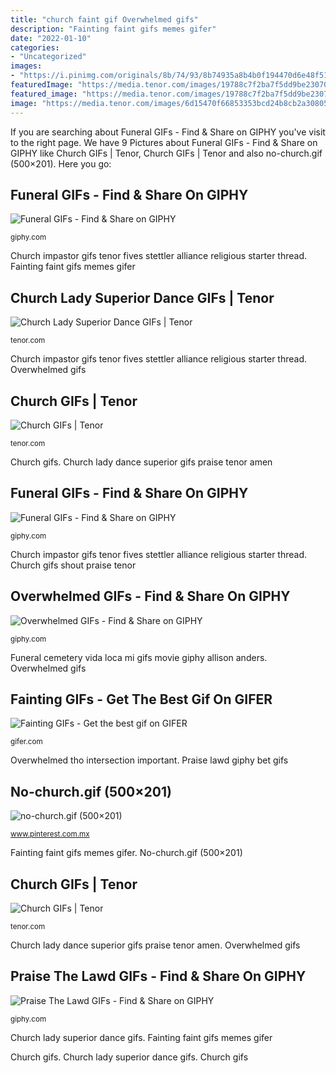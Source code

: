 ```yaml
---
title: "church faint gif Overwhelmed gifs"
description: "Fainting faint gifs memes gifer"
date: "2022-01-10"
categories:
- "Uncategorized"
images:
- "https://i.pinimg.com/originals/8b/74/93/8b74935a8b4b0f194470d6e48f51e783.gif"
featuredImage: "https://media.tenor.com/images/19788c7f2ba7f5dd9be23070502b092c/tenor.gif"
featured_image: "https://media.tenor.com/images/19788c7f2ba7f5dd9be23070502b092c/tenor.gif"
image: "https://media.tenor.com/images/6d15470f66853353bcd24b8cb2a30805/tenor.gif"
---
```


If you are searching about Funeral GIFs - Find &amp; Share on GIPHY you've visit to the right page. We have 9 Pictures about Funeral GIFs - Find &amp; Share on GIPHY like Church GIFs | Tenor, Church GIFs | Tenor and also no-church.gif (500×201). Here you go:

## Funeral GIFs - Find &amp; Share On GIPHY

![Funeral GIFs - Find &amp; Share on GIPHY](https://media3.giphy.com/media/dX3JH7ry1aJMW5yYAC/200.gif?cid=790b7611b81fcca0a8bb712d7c212d341ed70ed8884de165&amp;rid=200.gif "Church gifs")

<small>giphy.com</small>

Church impastor gifs tenor fives stettler alliance religious starter thread. Fainting faint gifs memes gifer

## Church Lady Superior Dance GIFs | Tenor

![Church Lady Superior Dance GIFs | Tenor](https://media.tenor.com/images/f95f58da103b3755a195fe07094d0025/tenor.gif "Church lady dance superior gifs praise tenor amen")

<small>tenor.com</small>

Church impastor gifs tenor fives stettler alliance religious starter thread. Overwhelmed gifs

## Church GIFs | Tenor

![Church GIFs | Tenor](https://media.tenor.com/images/19788c7f2ba7f5dd9be23070502b092c/tenor.gif "No-church.gif (500×201)")

<small>tenor.com</small>

Church gifs. Church lady dance superior gifs praise tenor amen

## Funeral GIFs - Find &amp; Share On GIPHY

![Funeral GIFs - Find &amp; Share on GIPHY](https://media.giphy.com/media/3oz8xTr6tE2pIfQOxG/giphy.gif "Overwhelmed gifs")

<small>giphy.com</small>

Church impastor gifs tenor fives stettler alliance religious starter thread. Church gifs shout praise tenor

## Overwhelmed GIFs - Find &amp; Share On GIPHY

![Overwhelmed GIFs - Find &amp; Share on GIPHY](https://media.giphy.com/media/l44Q5OXJ6qaNr838Q/giphy.gif "Praise the lawd gifs")

<small>giphy.com</small>

Funeral cemetery vida loca mi gifs movie giphy allison anders. Overwhelmed gifs

## Fainting GIFs - Get The Best Gif On GIFER

![Fainting GIFs - Get the best gif on GIFER](https://i.gifer.com/origin/47/4786c2dc6a6a01700b92ac0c21fd00bd_w200.gif "Fainting faint gifs memes gifer")

<small>gifer.com</small>

Overwhelmed tho intersection important. Praise lawd giphy bet gifs

## No-church.gif (500×201)

![no-church.gif (500×201)](https://i.pinimg.com/originals/8b/74/93/8b74935a8b4b0f194470d6e48f51e783.gif "Praise lawd giphy bet gifs")

<small>www.pinterest.com.mx</small>

Fainting faint gifs memes gifer. No-church.gif (500×201)

## Church GIFs | Tenor

![Church GIFs | Tenor](https://media.tenor.com/images/6d15470f66853353bcd24b8cb2a30805/tenor.gif "Funeral gifs")

<small>tenor.com</small>

Church lady dance superior gifs praise tenor amen. Overwhelmed gifs

## Praise The Lawd GIFs - Find &amp; Share On GIPHY

![Praise The Lawd GIFs - Find &amp; Share on GIPHY](https://media.giphy.com/media/3oEjHSv1afexWOY72E/giphy.gif "Church gifs")

<small>giphy.com</small>

Church lady superior dance gifs. Fainting faint gifs memes gifer

Church gifs. Church lady superior dance gifs. Church gifs
